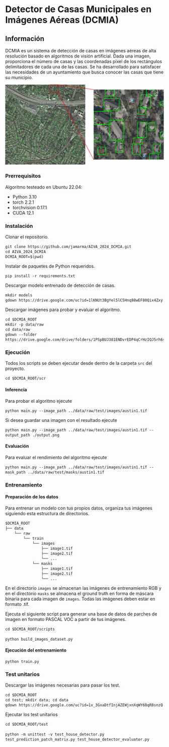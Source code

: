 # Detector de Casas Municipales en Imágenes Aéreas (DCMIA)

## Información

DCMIA es un sistema de detección de casas en imágenes aéreas de alta resolución basado en algoritmos de visión artificial. Dada una imagen, proporciona el número de casas y las coordenadas píxel de los rectángulos delimitadores de cada una de las casas.
Se ha desarrollado para satisfacer las necesidades de un ayuntamiento que busca conocer las casas que tiene su municipio.

![](https://github.com/jamarma/AIVA_2024_DCMIA/blob/main/docs/readme/example.png)

### Prerrequisitos

Algoritmo testeado en Ubuntu 22.04:

* Python 3.10  
* torch 2.2.1  
* torchvision 0.17.1  
* CUDA 12.1

### Instalación

Clonar el repositorio.

```
git clone https://github.com/jamarma/AIVA_2024_DCMIA.git
cd AIVA_2024_DCMIA
DCMIA_ROOT=$(pwd)
```

Instalar de paquetes de Python requeridos.

```
pip install -r requirements.txt
```

Descargar modelo entrenado de detección de casas.
```
mkdir models
gdown https://drive.google.com/uc?id=1lKNUt3BgYel5lC5Hnq88wEF80Qix4Zxy
```

Descargar imágenes para probar y evaluar el algoritmo.

```
cd $DCMIA_ROOT
mkdir -p data/raw
cd data/raw
gdown --folder https://drive.google.com/drive/folders/1PSpBUJ381ENDvrEDP4qCrHzIQJ5rh6sk
```

### Ejecución

Todos los scripts se deben ejecutar desde dentro de la carpeta `src` del proyecto.

```
cd $DCMIA_ROOT/scr
```

#### Inferencia

Para probar el algoritmo ejecute

```
python main.py --image_path ../data/raw/test/images/austin1.tif
```

Si desea guardar una imagen con el resultado ejecute

```
python main.py --image_path ../data/raw/test/images/austin1.tif --output_path ./output.png
```

#### Evaluación

Para evaluar el rendimiento del algoritmo ejecute

```
python main.py --image_path ../data/raw/test/images/austin1.tif --mask_path ../data/raw/test/masks/austin1.tif
```

### Entrenamiento

#### Preparación de los datos

Para entrenar un modelo con tus propios datos, organiza tus imágenes siguiendo esta estructura de directorios.

```
$DCMIA_ROOT
├── data
    └── raw
        └── train
            └── images
                ├── image1.tif
                ├── image2.tif
                └── ...
            └── masks
                ├── image1.tif
                ├── image2.tif
                └── ...
```

En el directorio `images` se almacenan las imágenes de entrenamiento RGB y en el directorio `masks` se almacena el ground truth en forma de máscara binaria para cada imagen de `images`. Todas las imágenes deben estar en formato .tif.

Ejecuta el siguiente script para generar una base de datos de parches de imagen en formato PASCAL VOC a partir de tus imágenes.

```
cd $DCMIA_ROOT/scripts

python build_images_dataset.py
```

#### Ejecución del entrenamiento

```
python train.py
```

### Test unitarios

Descargar las imágenes necesarias para pasar los test.

```
cd $DCMIA_ROOT
cd test; mkdir data; cd data
gdown https://drive.google.com/uc?id=1x_3GxaDtfInjAZEWjxnXqWY68qR8snzQ
```

Ejecutar los test unitarios

```
cd $DCMIA_ROOT/test

python -m unittest -v test_house_detector.py test_prediction_patch_matrix.py test_house_detector_evaluator.py
```